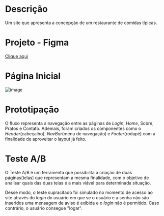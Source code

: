 # Descrição
Um site que apresenta a concepção de um restaurante de comidas típicas.

# Projeto - Figma
<a href="https://www.figma.com/design/ydkxc5YxePt7P0AHvH8v5h/Atividade-de-fluxos-de-teste-no-prot%C3%B3tipo?node-id=0-1&p=f&t=Xa31fXB1KGtrUrPk-0" target="_blank">Clique aqui</a>

# Página Inicial
![image](https://github.com/user-attachments/assets/12d5051b-6a2b-459c-9a89-1c1c8d980393)

# Prototipação
O fluxo representa a navegação entre as páginas de _Login_, _Home_, Sobre, Pratos e Contato.
Ademais, foram criados os componentes como o _Header_(cabeçalho), _NavBar_(menu de navegação) e _Footer_(rodapé) com a finalidade de aproveitar o layout já feito.

# Teste A/B
O Teste A/B é um ferramenta que possibilita a criação de duas páginas(telas) que representam a mesma finalidade, com o objetivo de analisar quais das duas telas é a mais viável para determinada situação.

Desse modo, o teste supracitado foi simulado no momento de acesso ao site através do _login_ do usuário em que se o usuário e a senha não são inseridos uma mensagem de aviso é exibida e o _login_ não é permitido. Caso contrário, o usuário consegue "logar".
